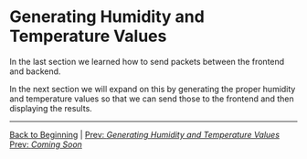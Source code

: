 # Generating Humidity and Temperature Values

In the last section we learned how to send packets between the frontend and 
backend. 

In the next section we will expand on this by generating the proper 
humidity and temperature values so that we can send those to the frontend and 
then displaying the results.

<hr>

[Back to Beginning](/README.md) |
[Prev: *Generating Humidity and Temperature Values*](
    /docs/markdown/generating_values.md) 
[Prev: *Coming Soon*](/docs/markdown)